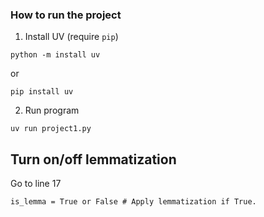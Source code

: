 ### How to run the project

1. Install UV (require `pip`)
```
python -m install uv
```
or
```
pip install uv
```

2. Run program
```
uv run project1.py
```

## Turn on/off lemmatization
Go to line 17
```
is_lemma = True or False # Apply lemmatization if True.
```
